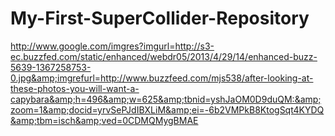 # My-First-SuperCollider-Repository
http://www.google.com/imgres?imgurl=http://s3-ec.buzzfed.com/static/enhanced/webdr05/2013/4/29/14/enhanced-buzz-5639-1367258753-0.jpg&amp;imgrefurl=http://www.buzzfeed.com/mjs538/after-looking-at-these-photos-you-will-want-a-capybara&amp;h=496&amp;w=625&amp;tbnid=yshJaOM0D9duQM:&amp;zoom=1&amp;docid=yrvSePJdIBXLiM&amp;ei=-6b2VMPkB8KtogSqt4KYDQ&amp;tbm=isch&amp;ved=0CDMQMygBMAE
